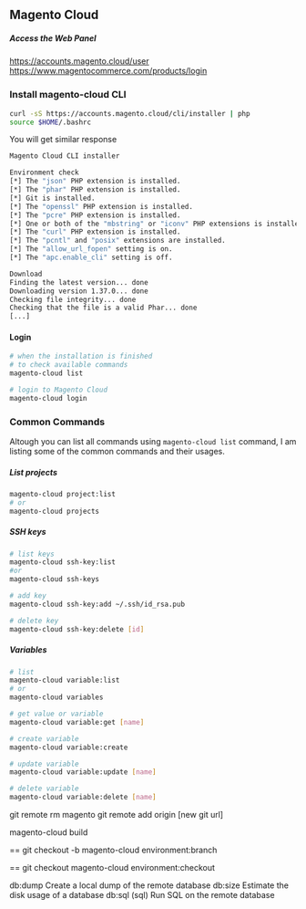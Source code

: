 ## Magento Cloud

##### Access the Web Panel
https://accounts.magento.cloud/user
https://www.magentocommerce.com/products/login

### Install magento-cloud CLI
```bash
curl -sS https://accounts.magento.cloud/cli/installer | php
source $HOME/.bashrc
```
You will get similar response

```bash
Magento Cloud CLI installer

Environment check
[*] The "json" PHP extension is installed.
[*] The "phar" PHP extension is installed.
[*] Git is installed.
[*] The "openssl" PHP extension is installed.
[*] The "pcre" PHP extension is installed.
[*] One or both of the "mbstring" or "iconv" PHP extensions is installed.
[*] The "curl" PHP extension is installed.
[*] The "pcntl" and "posix" extensions are installed.
[*] The "allow_url_fopen" setting is on.
[*] The "apc.enable_cli" setting is off.

Download
Finding the latest version... done
Downloading version 1.37.0... done
Checking file integrity... done
Checking that the file is a valid Phar... done
[...]
```

#### Login
```bash
# when the installation is finished
# to check available commands
magento-cloud list

# login to Magento Cloud
magento-cloud login
```

### Common Commands
Altough you can list all commands using `magento-cloud list` command, I am listing some of the common commands and their usages.
##### List projects
```bash
magento-cloud project:list
# or
magento-cloud projects
```

##### SSH keys
```bash
# list keys
magento-cloud ssh-key:list 
#or
magento-cloud ssh-keys

# add key
magento-cloud ssh-key:add ~/.ssh/id_rsa.pub

# delete key
magento-cloud ssh-key:delete [id]
```

##### Variables
```bash
# list
magento-cloud variable:list
# or
magento-cloud variables

# get value or variable
magento-cloud variable:get [name]

# create variable
magento-cloud variable:create

# update variable
magento-cloud variable:update [name]

# delete variable
magento-cloud variable:delete [name]
```

git remote rm magento
git remote add origin [new git url]

magento-cloud build

== git checkout -b
magento-cloud environment:branch <name> <parent-branch>

== git checkout
magento-cloud environment:checkout <environment-ID>

db:dump Create a local dump of the remote database
db:size Estimate the disk usage of a database
db:sql (sql) Run SQL on the remote database